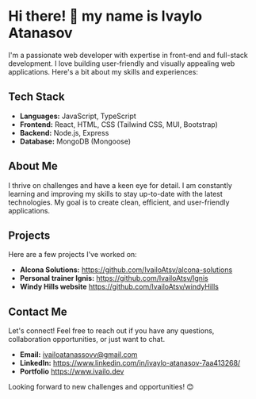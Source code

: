 # Hi there! 👋 my name is Ivaylo Atanasov

I'm a passionate web developer with expertise in front-end and full-stack development. I love building user-friendly and visually appealing web applications. Here's a bit about my skills and experiences:

## Tech Stack

- **Languages:** JavaScript, TypeScript
- **Frontend:** React, HTML, CSS (Tailwind CSS, MUI, Bootstrap)
- **Backend:** Node.js, Express
- **Database:** MongoDB (Mongoose)

## About Me

I thrive on challenges and have a keen eye for detail. I am constantly learning and improving my skills to stay up-to-date with the latest technologies. My goal is to create clean, efficient, and user-friendly applications.

## Projects

Here are a few projects I've worked on:

- **Alcona Solutions:** https://github.com/IvailoAtsv/alcona-solutions
- **Personal trainer Ignis:** https://github.com/IvailoAtsv/Ignis
- **Windy Hills website** https://github.com/IvailoAtsv/windyHills

## Contact Me

Let's connect! Feel free to reach out if you have any questions, collaboration opportunities, or just want to chat.

- **Email:** ivailoatanassovv@gmail.com
- **LinkedIn:** https://www.linkedin.com/in/ivaylo-atanasov-7aa413268/
-  **Portfolio** https://www.ivailo.dev

Looking forward to new challenges and opportunities! 😊
